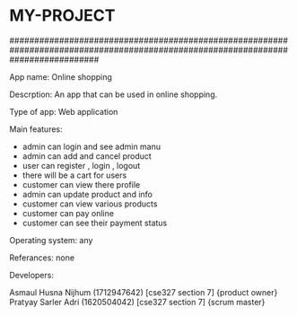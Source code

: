 # MY-PROJECT
##################################################################################################################################

App name: Online shopping

Descrption: An app that can be used in online shopping.

Type of app: Web application

Main features:

- admin can login and see admin manu
- admin can add and cancel product
- user can register , login , logout
- there will be a cart for users
- customer can view there profile
- admin can update product and info
- customer can view various products
- customer can pay online 
- customer can see their payment status

Operating system: any

Referances: none

Developers:

Asmaul Husna Nijhum  (1712947642) [cse327 section 7] {product owner}
Pratyay Sarler Adri  (1620504042) [cse327 section 7] {scrum master}



 
